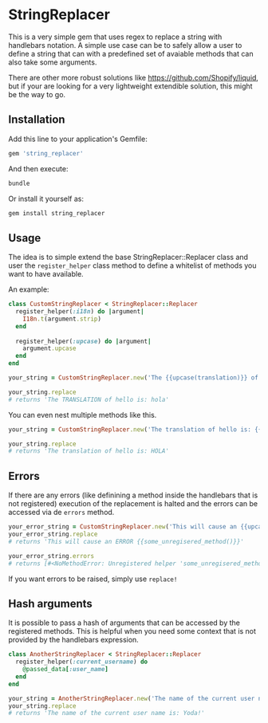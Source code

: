 # StringReplacer

This is a very simple gem that uses regex to replace a string with handlebars notation. A simple use case can be to safely allow a user to define a string that can with a predefined set of avaiable methods that can also take some arguments.

There are other more robust solutions like https://github.com/Shopify/liquid, but if your are looking for a very lightweight extendible solution, this might be the way to go.

## Installation

Add this line to your application's Gemfile:

```ruby
gem 'string_replacer'
```

And then execute:

```ruby
bundle
```

Or install it yourself as:

```ruby
gem install string_replacer
```

## Usage

The idea is to simple extend the base StringReplacer::Replacer class and user the `register_helper` class method to define a whitelist of methods you want to have available.

An example:

```ruby
class CustomStringReplacer < StringReplacer::Replacer
  register_helper(:i18n) do |argument|
    I18n.t(argument.strip)
  end
  
  register_helper(:upcase) do |argument|
    argument.upcase
  end
end

your_string = CustomStringReplacer.new('The {{upcase(translation)}} of hello is: {{i18n(hello)}}')

your_string.replace
# returns 'The TRANSLATION of hello is: hola'
```

You can even nest multiple methods like this.

```ruby
your_string = CustomStringReplacer.new('The translation of hello is: {{upcase(i18n(hello))}}')

your_string.replace
# returns 'The translation of hello is: HOLA'
```

## Errors

If there are any errors (like definining a method inside the handlebars that is not registered) execution of the
replacement is halted and the errors can be accessed via de `errors` method.

```ruby
your_error_string = CustomStringReplacer.new('This will cause an {{upcase(error)}} {{some_unregisered_method()}}')
your_error_string.replace
# returns 'This will cause an ERROR {{some_unregisered_method()}}'

your_error_string.errors
# returns [#<NoMethodError: Unregistered helper 'some_unregisered_method' while interpolating '{{some_unregisered_method()}}'>]
```

If you want errors to be raised, simply use `replace!`

## Hash arguments

It is possible to pass a hash of arguments that can be accessed by the registered methods. This is helpful when you need some context that is not provided
by the handlebars expression.

```ruby
class AnotherStringReplacer < StringReplacer::Replacer
  register_helper(:current_username) do
    @passed_data[:user_name]
  end
end

your_string = AnotherStringReplacer.new('The name of the current user name is: {{current_username()}}!', {user_name: 'Yoda'})
your_string.replace
# returns 'The name of the current user name is: Yoda!'
```